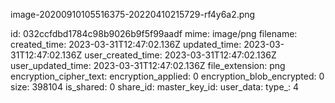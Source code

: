 image-20200910105516375-20220410215729-rf4y6a2.png

id: 032ccfdbd1784c98b9026b9f5f99aadf
mime: image/png
filename: 
created_time: 2023-03-31T12:47:02.136Z
updated_time: 2023-03-31T12:47:02.136Z
user_created_time: 2023-03-31T12:47:02.136Z
user_updated_time: 2023-03-31T12:47:02.136Z
file_extension: png
encryption_cipher_text: 
encryption_applied: 0
encryption_blob_encrypted: 0
size: 398104
is_shared: 0
share_id: 
master_key_id: 
user_data: 
type_: 4